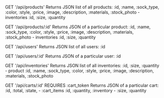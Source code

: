 GET '/api/products'
Returns JSON list of all products:
  :id, :name, :sock_type, :color, :style, :price, :image, :description, :materials, :stock_photo
    - inventories
      :id, :size, :quantity

GET '/api/products/:id'
Returns JSON of a particular product:
  :id, :name, :sock_type, :color, :style, :price, :image, :description, :materials, :stock_photo
    - inventories
      :id, :size, :quantity

GET '/api/users'
Returns JSON list of all users:
  :id

GET '/api/users/:id'
Returns JSON of a particular user:
  :id

GET '/api/inventories'
Returns JSON list of all inventories:
  :id, :size, :quantity
    - product
      :id, :name, :sock_type, :color, :style, :price, :image, :description, :materials, :stock_photo

GET '/api/carts/:id'
REQUIRES :cart_token
Returns JSON of a particular cart:
  :id, :total, :state,
    - :cart_items
      :id, :quantity, :inventory
        - :size, :quantity
